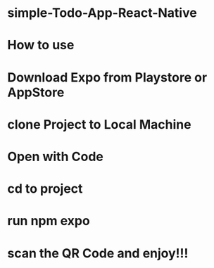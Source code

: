 # simple-Todo-App-React-Native

# How to use
# Download Expo from Playstore or AppStore
# clone Project to Local Machine
#  Open with Code
#  cd to project
# run npm expo
# scan the QR Code and enjoy!!!
